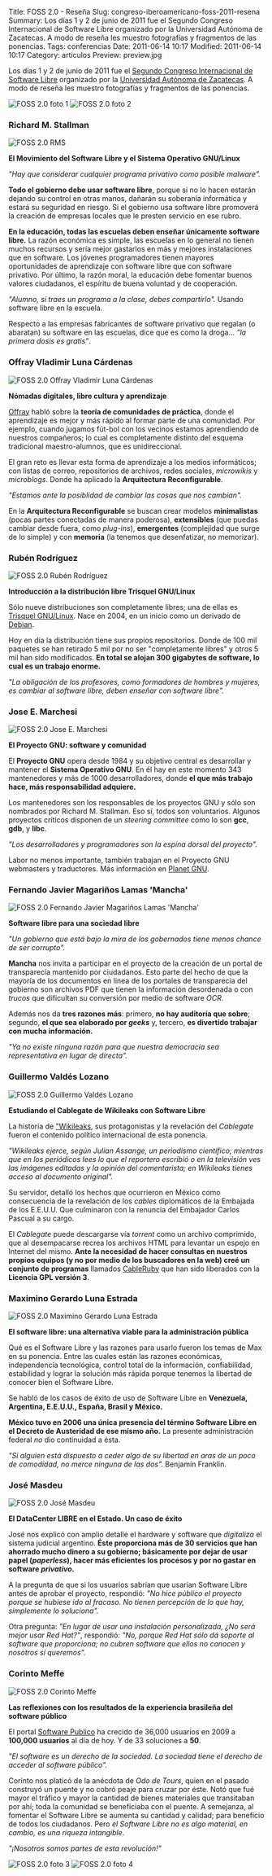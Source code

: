 Title: FOSS 2.0 - Reseña
Slug: congreso-iberoamericano-foss-2011-resena
Summary: Los días 1 y 2 de junio de 2011 fue el Segundo Congreso Internacional de Software Libre organizado por la Universidad Autónoma de Zacatecas. A modo de reseña les muestro fotografías y fragmentos de las ponencias.
Tags: conferencias
Date: 2011-06-14 10:17
Modified: 2011-06-14 10:17
Category: articulos
Preview: preview.jpg


Los días 1 y 2 de junio de 2011 fue el [Segundo Congreso Internacional de Software Libre](http://www.estudiosdeldesarrollo.net/floss2) organizado por la [Universidad Autónoma de Zacatecas](http://www.uaz.edu.mx/). A modo de reseña les muestro fotografías y fragmentos de las ponencias.

<img class="img-fluid" src="2011-06-01_01.jpg" alt="FOSS 2.0 foto 1">

<img class="img-fluid" src="2011-06-01_03.jpg" alt="FOSS 2.0 foto 2">

### Richard M. Stallman

<img class="img-fluid" src="2011-06-01_02.jpg" alt="FOSS 2.0 RMS">

**El Movimiento del Software Libre y el Sistema Operativo GNU/Linux**

_"Hay que considerar cualquier programa privativo como posible malware"._

**Todo el gobierno debe usar software libre**, porque si no lo hacen estarán dejando su control en otras manos, dañarán su soberanía informática y estará su seguridad en riesgo. Si el gobierno usa software libre promoverá la creación de empresas locales que le presten servicio en ese rubro.

**En la educación, todas las escuelas deben enseñar únicamente software libre.** La razón económica es simple, las escuelas en lo general no tienen muchos recursos y sería mejor gastarlos en más y mejores instalaciones que en software. Los jóvenes programadores tienen mayores oportunidades de aprendizaje con software libre que con software privativo. Por último, la razón moral, la educación debe fomentar buenos valores ciudadanos, el espíritu de buena voluntad y de cooperación.

_"Alumno, si traes un programa a la clase, debes compartirlo"._ Usando software libre en la escuela.

Respecto a las empresas fabricantes de software privativo que regalan (o abaratan) su software en las escuelas, dice que es como la droga... _"la primera dosis es gratis"_.

### Offray Vladimir Luna Cárdenas

<img class="img-fluid" src="2011-06-01_04.jpg" alt="FOSS 2.0 Offray Vladimir Luna Cárdenas">

**Nómadas digitales, libre cultura y aprendizaje**

[Offray](http://identi.ca/offray) habló sobre la **teoría de comunidades de práctica**, donde el aprendizaje es mejor y más rápido al formar parte de una comunidad. Por ejemplo, cuando jugamos fút-bol con los vecinos estamos aprendiendo de nuestros compañeros; lo cual es completamente distinto del esquema tradicional maestro-alumnos, que es unidireccional.

El gran reto es llevar esta forma de aprendizaje a los medios informáticos; con listas de correo, repositorios de archivos, redes sociales, _microwikis_ y _microblogs_. Donde ha aplicado la **Arquitectura Reconfigurable**.

_"Estamos ante la posiblidad de cambiar las cosas que nos cambian"._

En la **Arquitectura Reconfigurable** se buscan crear modelos **minimalistas** (pocas partes conectadas de manera poderosa), **extensibles** (que puedas cambiar desde fuera, como _plug-ins_), **emergentes** (complejidad que surge de lo simple) y con **memoria** (la tenemos que desenfatizar, no memorizar).

### Rubén Rodríguez

<img class="img-fluid" src="2011-06-01_05.jpg" alt="FOSS 2.0 Rubén Rodríguez">

**Introducción a la distribución libre Trisquel GNU/Linux**

Sólo nueve distribuciones son completamente libres; una de ellas es [Trisquel GNU/Linux](http://trisquel.info/). Nace en 2004, en un inicio como un derivado de [Debian](http://www.debian.org/).

Hoy en día la distribución tiene sus propios repositorios. Donde de 100 mil paquetes se han retirado 5 mil por no ser "completamente libres" y otros 5 mil han sido modificados. **En total se alojan 300 gigabytes de software, lo cual es un trabajo enorme.**

_"La obligación de los profesores, como formadores de hombres y mujeres, es cambiar al software libre, deben enseñar con software libre"._

### Jose E. Marchesi

<img class="img-fluid" src="2011-06-01_06.jpg" alt="FOSS 2.0 Jose E. Marchesi">

**El Proyecto GNU: software y comunidad**

El **Proyecto GNU** opera desde 1984 y su objetivo central es desarrollar y mantener el **Sistema Operativo GNU**. En él hay en este momento 343 mantenedores y más de 1000 desarrolladores, donde **el que más trabajo hace, más responsabilidad adquiere.**

Los mantenedores son los responsables de los proyectos GNU y sólo son nombrados por Richard M. Stallman. Eso sí, todos son voluntarios. Algunos proyectos críticos disponen de un _steering committee_ como lo son **gcc**, **gdb**, y **libc**.

_"Los desarrolladores y programadores son la espina dorsal del proyecto"._

Labor no menos importante, también trabajan en el Proyecto GNU webmasters y traductores. Más información en [Planet GNU](http://planet.gnu.org/).

### Fernando Javier Magariños Lamas 'Mancha'

<img class="img-fluid" src="2011-06-02_01.jpg" alt="FOSS 2.0 Fernando Javier Magariños Lamas 'Mancha'">

**Software libre para una sociedad libre**

_"Un gobierno que está bajo la mira de los gobernados tiene menos chance de ser corrupto"._

**Mancha** nos invita a participar en el proyecto de la creación de un portal de transparecia mantenido por ciudadanos. Esto parte del hecho de que la mayoría de los documentos en línea de los portales de transparecia del gobierno son archivos PDF que tienen la información desordenada o con _trucos_ que dificultan su conversión por medio de software _OCR_.

Además nos da **tres razones más**: primero, **no hay auditoría que sobre**; segundo, **el que sea elaborado por _geeks_** y, tercero, **es divertido trabajar con mucha información.**

_"Ya no existe ninguna razón para que nuestra democracia sea representativa en lugar de directa"._

### Guillermo Valdés Lozano

<img class="img-fluid" src="2011-06-02_02.jpg" alt="FOSS 2.0 Guillermo Valdés Lozano">

**Estudiando el Cablegate de Wikileaks con Software Libre**

La historia de ["Wikileaks](http://www.wikileaks.info/), sus protagonistas y la revelación del _Cablegate_ fueron el contenido político internacional de esta ponencia.

_"Wikileaks ejerce, según Julian Assange, un periodismo científico; mientras que en los periódicos lees lo que el reportero escribió o en la televisión ves las imágenes editadas y la opinión del comentarista; en Wikileaks tienes acceso al documento original"._

Su servidor, detalló los hechos que ocurrieron en México como consecuencia de la revelación de los _cables_ diplomáticos de la Embajada de los E.E.U.U. Que culminaron con la renuncia del Embajador Carlos Pascual a su cargo.

El _Cablegate_ puede descargarse vía _torrent_ como un archivo comprimido, que al desempacarse recrea los archivos HTML para levantar un espejo en Internet del mismo. **Ante la necesidad de hacer consultas en nuestros propios equipos (y no por medio de los buscadores en la web) creé un conjunto de programas** llamados [CableRuby](../programas/cableruby-1.0.html) que han sido liberados con la **Licencia GPL versión 3**.

### Maximino Gerardo Luna Estrada

<img class="img-fluid" src="2011-06-02_03.jpg" alt="FOSS 2.0 Maximino Gerardo Luna Estrada">

**El software libre: una alternativa viable para la administración pública**

Qué es el Software Libre y las razones para usarlo fueron los temas de Max en su ponencia. Entre las cuales están las razones económicas, independencia tecnológica, control total de la información, confiabilidad, estabilidad y lograr la solución más rápida porque tenemos la libertad de conocer bien el Software Libre.

Se habló de los casos de éxito de uso de Software Libre en **Venezuela, Argentina, E.E.U.U., España, Brasil y México.**

**México tuvo en 2006 una única presencia del término Software Libre en el Decreto de Austeridad de ese mismo año.** La presente administración federal *no* dio continuidad a ésta.

_"Si alguien está dispuesto a ceder algo de su libertad en aras de un poco de comodidad, no merce ninguna de las dos"._ Benjamín Franklin.

### José Masdeu

<img class="img-fluid" src="2011-06-02_04.jpg" alt="FOSS 2.0 José Masdeu">

**El DataCenter LIBRE en el Estado. Un caso de éxito**

José nos explicó con amplio detalle el hardware y software que _digitaliza_ el sistema judicial argentino. **Éste proporciona más de 30 servicios que han ahorrado mucho dinero a su gobierno; básicamente por dejar de usar papel (_paperless_), hacer más eficientes los procesos y por no gastar en software _privativo_.**

A la pregunta de que si los usuarios sabrían que usarían Software Libre antes de aprobar el proyecto, respondió: _"No hice público el proyecto porque se hubiese ido al fracaso. No tienen percepción de lo que hay, simplemente lo soluciona"._

Otra pregunta: _"En lugar de usar una instalación personalizada, ¿No será mejor usar Red Hat?"_, respondió: _"No, porque Red Hat sólo dá soporte al software que proporciona; no cubren software que ellos no conocen y nosotros sí queremos"._

### Corinto Meffe

<img class="img-fluid" src="2011-06-02_05.jpg" alt="FOSS 2.0 Corinto Meffe">

**Las reflexiones con los resultados de la experiencia brasileña del software público**

El portal [Software Publico](http://www.softwarepuvlico.gob.br/) ha crecido de 36,000 usuarios en 2009 a **100,000 usuarios** al día de hoy. Y de 33 soluciones a **50**.

_"El software es un derecho de la sociedad. La sociedad tiene el derecho de acceder al software público"._

Corinto nos platicó de la anécdota de _Odo de Tours_, quien en el pasado construyó un puente y no cobró peaje para cruzar por éste. Notó que fué mayor el tráfico y mayor la cantidad de bienes materiales que transitaban por ahí; toda la comunidad se beneficiaba con el puente. A semejanza, al fomentar el Software Libre se aumenta su cantidad y calidad; para beneficio de todos los ciudadanos. Pero *el Software Libre no es algo material, en cambio, es una riqueza intangible*.

_"¡Nosotros somos partes de esta revolución!"_

<img class="img-fluid" src="2011-06-02_06.jpg" alt="FOSS 2.0 foto 3">

<img class="img-fluid" src="2011-06-02_08.jpg" alt="FOSS 2.0 foto 4">

